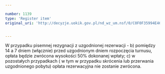 ```yaml
---

number: 1139
type: 'Register item'
original_uri: 'http://decyzje.uokik.gov.pl/nd_wz_um.nsf/0/C0F0F35994E46839C12572DD0032981F?OpenDocument'


---
```


W przypadku pisemnej rezygnacji z uzgodnionej rezerwacji - b) pomiędzy 14 a 7 dniem (włącznie) przed uzgodnionym dniem rozpoczęcia turnusu, opłata będzie zwrócona  wysokości 50% dokonanej wpłaty; c) w pozostałych przypadkach ( w tym w przypadku skrócenia lub przerwania uzgodnionego pobytu) opłata rezerwacyjna nie zostanie zwrócona.
